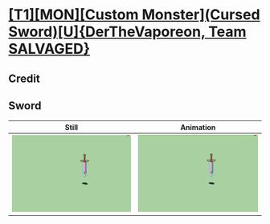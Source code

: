 # [\[T1\]\[MON\]\[Custom Monster\]\(Cursed Sword\)\[U\]{DerTheVaporeon, Team SALVAGED}](../)

## Credit


	
## Sword

| Still | Animation |
| :---: | :-------: |
| ![Sword still](./Sword_000.png) | ![Sword animation](./Sword.gif) |
